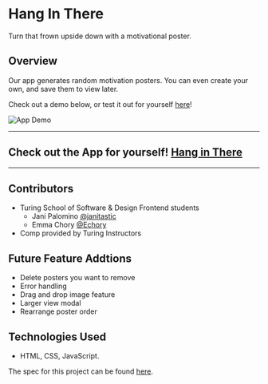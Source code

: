 # Hang In There

Turn that frown upside down with a motivational poster.

## Overview

Our app generates random motivation posters. You can even create your own, and save them to view later.

Check out a demo below, or test it out for yourself [here](https://janitastic.github.io/hang-in-there/)!

![App Demo](https://github.com/janitastic/hang-in-there/blob/main/assets/Hang-in-there-video.gif)

---

## Check out the App for yourself! [Hang in There](https://janitastic.github.io/hang-in-there/)

---

## Contributors
- Turing School of Software & Design Frontend students
  - Jani Palomino [@janitastic](https://github.com/janitastic)
  - Emma Chory [@Echory](https://github.com/echory)
- Comp provided by Turing Instructors

## Future Feature Addtions

- Delete posters you want to remove
- Error handling
- Drag and drop image feature
- Larger view modal
- Rearrange poster order
  
## Technologies Used

- HTML, CSS, JavaScript.

The spec for this project can be found [here](https://frontend.turing.edu/projects/module-1/hang-in-there.html). 
